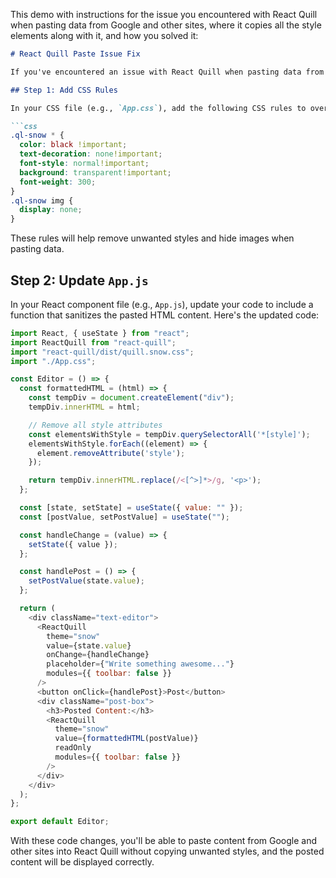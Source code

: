 This demo with instructions for the issue you encountered with React Quill when pasting data from Google and other sites, where it copies all the style elements along with it, and how you solved it:

```markdown
# React Quill Paste Issue Fix

If you've encountered an issue with React Quill when pasting data from Google and other sites, where it copies all the style elements along with it, you can follow these steps to solve the issue and manage the HTML before posting the data.

## Step 1: Add CSS Rules

In your CSS file (e.g., `App.css`), add the following CSS rules to override the styles applied by React Quill when pasting data:

```css
.ql-snow * {
  color: black !important;
  text-decoration: none!important;
  font-style: normal!important;
  background: transparent!important;
  font-weight: 300;
}
.ql-snow img {
  display: none;
}
```

These rules will help remove unwanted styles and hide images when pasting data.

## Step 2: Update `App.js`

In your React component file (e.g., `App.js`), update your code to include a function that sanitizes the pasted HTML content. Here's the updated code:

```javascript
import React, { useState } from "react";
import ReactQuill from "react-quill";
import "react-quill/dist/quill.snow.css";
import "./App.css";

const Editor = () => {
  const formattedHTML = (html) => {
    const tempDiv = document.createElement("div");
    tempDiv.innerHTML = html;

    // Remove all style attributes
    const elementsWithStyle = tempDiv.querySelectorAll('*[style]');
    elementsWithStyle.forEach((element) => {
      element.removeAttribute('style');
    });

    return tempDiv.innerHTML.replace(/<[^>]*>/g, '<p>');
  };

  const [state, setState] = useState({ value: "" });
  const [postValue, setPostValue] = useState("");

  const handleChange = (value) => {
    setState({ value });
  };

  const handlePost = () => {
    setPostValue(state.value);
  };

  return (
    <div className="text-editor">
      <ReactQuill
        theme="snow"
        value={state.value}
        onChange={handleChange}
        placeholder={"Write something awesome..."}
        modules={{ toolbar: false }}
      />
      <button onClick={handlePost}>Post</button>
      <div className="post-box">
        <h3>Posted Content:</h3>
        <ReactQuill
          theme="snow"
          value={formattedHTML(postValue)}
          readOnly
          modules={{ toolbar: false }}
        />
      </div>
    </div>
  );
};

export default Editor;
```

With these code changes, you'll be able to paste content from Google and other sites into React Quill without copying unwanted styles, and the posted content will be displayed correctly.

